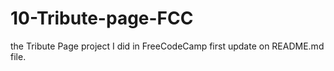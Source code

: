 # 10-Tribute-page-FCC
the Tribute Page project I did in FreeCodeCamp
first update on README.md file.
